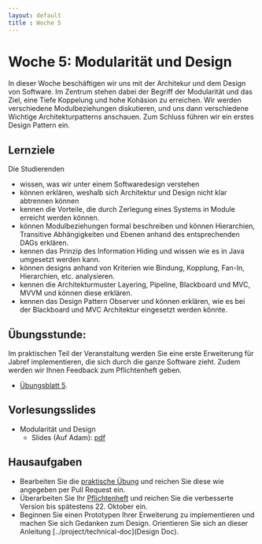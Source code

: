 ```yaml
---
layout: default
title : Woche 5
---
```


# Woche 5: Modularität und Design 

In dieser Woche beschäftigen wir uns mit der Architekur und dem Design von Software. 
Im Zentrum stehen dabei der Begriff der Modularität und das Ziel, eine Tiefe Koppelung und hohe Kohäsion zu erreichen. Wir werden verschiedene Modulbeziehungen diskutieren, und uns dann verschiedene Wichtige Architekturpatterns anschauen. Zum Schluss führen wir ein erstes Design Pattern ein. 

## Lernziele 

Die Studierenden

- wissen, was wir unter einem Softwaredesign verstehen 
- können erklären, weshalb sich Architektur und Design nicht klar abtrennen können
- kennen die Vorteile, die durch Zerlegung eines Systems in Module erreicht werden können.
- können Modulbeziehungen formal beschreiben und können Hierarchien, Transitive Abhängigkeiten und Ebenen anhand des entsprechenden DAGs erklären.
- kennen das Prinzip des Information Hiding und wissen wie es in Java umgesetzt werden kann. 
- können designs anhand von Kriterien wie Bindung, Kopplung, Fan-In, Hierarchien, etc. analysieren.
- kennen die Architekturmuster Layering, Pipeline, Blackboard und MVC, MVVM und können diese erklären.	
- kennen das Design Pattern Observer und können erklären, wie es bei der Blackboard und MVC Architektur eingesetzt werden könnte. 


## Übungsstunde:

 Im praktischen Teil der Veranstaltung werden Sie eine erste Erweiterung für Jabref implementieren, 
 die sich durch die ganze Software zieht. Zudem werden wir Ihnen Feedback zum Pflichtenheft geben.

* [Übungsblatt 5](../exercises/jabref-extension). 



## Vorlesungsslides

* Modularität und Design
    * Slides (Auf Adam): [pdf](https://adam.unibas.ch/goto_adam_file_1903037_download.html) <!--auf adam noch nicht gefunden -->


## Hausaufgaben

* Bearbeiten Sie die [praktische Übung](../exercises/jabref-extension) und reichen Sie diese wie angegeben per Pull Request ein. 
* Überarbeiten Sie Ihr [Pflichtenheft](../project/requirements) und reichen Sie die verbesserte Version bis spätestens 22. Oktober ein.
* Beginnen Sie einen Prototypen Ihrer Erweiterung zu implementieren und machen Sie sich Gedanken zum Design. Orientieren Sie sich an dieser Anleitung [../project/technical-doc](Design Doc).